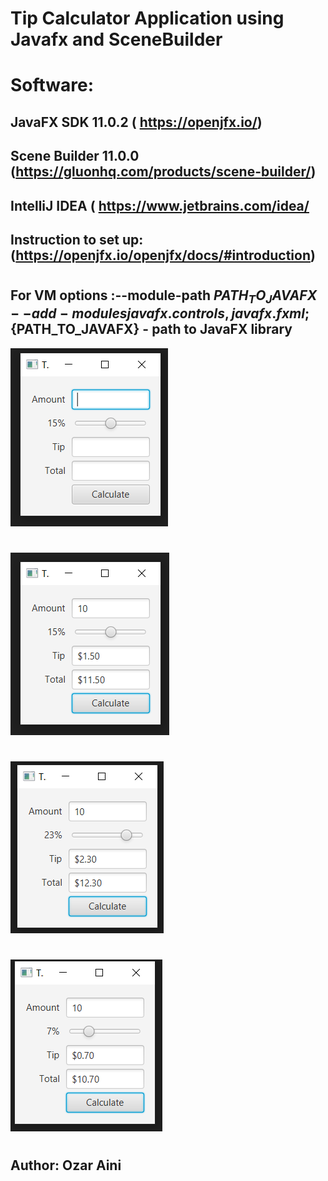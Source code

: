 # Tip Calculator Application using Javafx and SceneBuilder 

##

# Software:
## JavaFX SDK 11.0.2 ( https://openjfx.io/)
## Scene Builder 11.0.0 (https://gluonhq.com/products/scene-builder/)
## IntelliJ IDEA ( https://www.jetbrains.com/idea/
##
## Instruction to set up: (https://openjfx.io/openjfx/docs/#introduction)
#
## For VM options :--module-path ${PATH_TO_JAVAFX} --add-modules javafx.controls,javafx.fxml ;${PATH_TO_JAVAFX} - path to JavaFX library 
 

![](Images/Capture.PNG)
#
![](Images/Capture1.PNG)
#
![](Images/Capture2.PNG)
#
![](Images/Capture3.PNG)
#
## Author: Ozar Aini